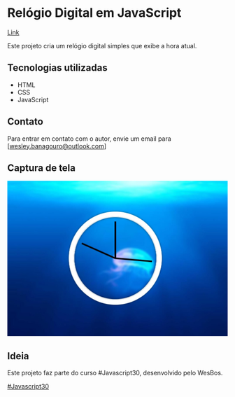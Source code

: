 # Relógio Digital em JavaScript

[Link](https://wesleybanagouro.github.io/Clock/)

Este projeto cria um relógio digital simples que exibe a hora atual.

## Tecnologias utilizadas

* HTML
* CSS
* JavaScript

## Contato

Para entrar em contato com o autor, envie um email para [wesley.banagouro@outlook.com]

## Captura de tela

![Captura de tela do relógio](print.jpg)

## Ideia

Este projeto faz parte do curso #Javascript30, desenvolvido pelo WesBos.

[#Javascript30](https://javascript30.com/)


 
